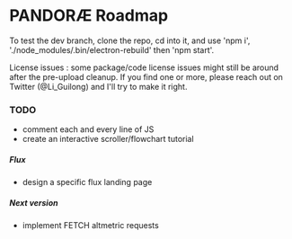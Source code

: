 # PANDORÆ Roadmap

To test the dev branch, clone the repo, cd into it, and use 'npm i', './node_modules/.bin/electron-rebuild' then 'npm start'.

License issues : some package/code license issues might still be around after the pre-upload cleanup. If you find one or more, please reach out on Twitter (@Li_Guilong) and I'll try to make it right.

### TODO
- comment each and every line of JS
- create an interactive scroller/flowchart tutorial

##### Flux
- design a specific flux landing page

##### Next version
- implement FETCH altmetric requests

